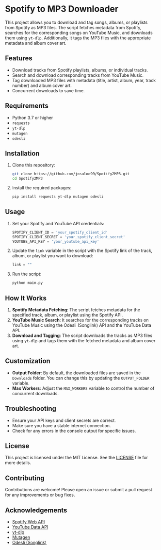# Spotify to MP3 Downloader

This project allows you to download and tag songs, albums, or playlists from Spotify as MP3 files. The script fetches metadata from Spotify, searches for the corresponding songs on YouTube Music, and downloads them using `yt-dlp`. Additionally, it tags the MP3 files with the appropriate metadata and album cover art.

## Features

- Download tracks from Spotify playlists, albums, or individual tracks.
- Search and download corresponding tracks from YouTube Music.
- Tag downloaded MP3 files with metadata (title, artist, album, year, track number) and album cover art.
- Concurrent downloads to save time.

## Requirements

- Python 3.7 or higher
- `requests`
- `yt-dlp`
- `mutagen`
- `odesli`

## Installation

1. Clone this repository:
   ```bash
   git clone https://github.com/josuloo99/Spotify2MP3.git
   cd Spotify2MP3
   ```

2. Install the required packages:
   ```bash
   pip install requests yt-dlp mutagen odesli
   ```

## Usage

1. Set your Spotify and YouTube API credentials:
   ```python
   SPOTIFY_CLIENT_ID = 'your_spotify_client_id'
   SPOTIFY_CLIENT_SECRET = 'your_spotify_client_secret'
   YOUTUBE_API_KEY = 'your_youtube_api_key'
   ```

2. Update the `link` variable in the script with the Spotify link of the track, album, or playlist you want to download:
   ```python
   link = ""
   ```

3. Run the script:
   ```bash
   python main.py
   ```

## How It Works

1. **Spotify Metadata Fetching**: The script fetches metadata for the specified track, album, or playlist using the Spotify API.
2. **YouTube Music Search**: It searches for the corresponding tracks on YouTube Music using the Odesli (Songlink) API and the YouTube Data API.
3. **Download and Tagging**: The script downloads the tracks as MP3 files using `yt-dlp` and tags them with the fetched metadata and album cover art.

## Customization

- **Output Folder**: By default, the downloaded files are saved in the `Downloads` folder. You can change this by updating the `OUTPUT_FOLDER` variable.
- **Max Workers**: Adjust the `MAX_WORKERS` variable to control the number of concurrent downloads.

## Troubleshooting

- Ensure your API keys and client secrets are correct.
- Make sure you have a stable internet connection.
- Check for any errors in the console output for specific issues.

## License

This project is licensed under the MIT License. See the [LICENSE](LICENSE) file for more details.

## Contributing

Contributions are welcome! Please open an issue or submit a pull request for any improvements or bug fixes.

## Acknowledgements

- [Spotify Web API](https://developer.spotify.com/documentation/web-api/)
- [YouTube Data API](https://developers.google.com/youtube/v3)
- [yt-dlp](https://github.com/yt-dlp/yt-dlp)
- [Mutagen](https://mutagen.readthedocs.io/en/latest/)
- [Odesli (Songlink)](https://odesli.co/)
